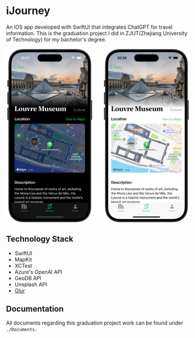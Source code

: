 # iJourney

An iOS app developed with SwiftUI that integrates ChatGPT for travel information. This is the graduation project I did in ZJUT(Zhejiang University of Technology) for my bachelor's degree.

![image of the app](./Assets/color.png)

## Technology Stack

- SwiftUI
- MapKit
- XCTest
- Azure's OpenAI API
- GeoDB API
- Unsplash API
- [Glur](https://github.com/joogps/Glur)

## Documentation

All documents regarding this graduation project work can be found under `./Documents`.